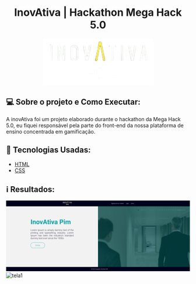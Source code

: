 <h1 align="center">
    InovAtiva | Hackathon Mega Hack 5.0
</h1>

<p align="center">
  <img src="views/img/logo.png">
</p>

## 💻 Sobre o projeto e Como Executar:
A inovAtiva foi um projeto elaborado durante o hackathon da Mega Hack 5.0, eu fiquei responsável pela parte do front-end da nossa plataforma de ensino concentrada em gamificação.

## 🚀 Tecnologias Usadas:

- [HTML](https://www.w3schools.com/html/)
- [CSS](https://developer.mozilla.org/pt-BR/docs/Web/CSS)

 ## ℹ️ Resultados:
 
![tela1](views/img/Tela.png)
![tela1](views/img/telas.gif)
